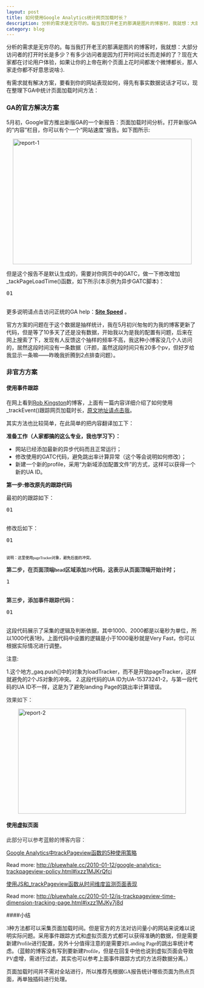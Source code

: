 ```yaml
---
layout: post
title: 如何使用Google Analytics统计网页加载时长？
description: 分析的需求是无穷尽的。每当我打开老王的那满是图片的博客时，我就想：大部分访问者的打开时长是多少？有多少访问者是因为打开时间过长而走掉的了？现在大家都在讨论用户体验，如果让你的上帝在刷个页面上花时间都发个微博都长，那人家走你都不好意思说啥:).
category: blog
---
```


分析的需求是无穷尽的。每当我打开老王的那满是图片的博客时，我就想：大部分访问者的打开时长是多少？有多少访问者是因为打开时间过长而走掉的了？现在大家都在讨论用户体验，如果让你的上帝在刷个页面上花时间都发个微博都长，那人家走你都不好意思说啥:).

有需求就有解决方案，要看到你的网站表现如何，得先有事实数据说话才可以，现在整理下GA中统计页面加载时间方法：

### GA的官方解决方案

5月初，Google官方推出新版GA的一个新报告：页面加载时间分析。打开新版GA的“内容”栏目，你可以有个一个“网站速度”报告。如下图所示:

[<img style="display: block; float: none; margin-left: auto; margin-right: auto; border-width: 0px;" title="report-1" src="http://itweb.me/wp-content/uploads/2011/05/report1_thumb.png" border="0" alt="report-1" width="471" height="330" />][1]

但是这个报告不是默认生成的，需要对你网页中的GATC，做一下修改增加_tackPageLoadTime()函数，如下所示(本示例为异步GATC脚本)：


<pre class="csharpcode">
01    <script type="text/javascript">
02
03      var _gaq = _gaq || [];
04      _gaq.push(['_setAccount', 'UA-XXXXXX-1']);
05      _gaq.push(['_trackPageview']);
06      _gaq.push(['_trackPageLoadTime']);
07
08      (function() {
09        var ga = document.createElement('script'); ga.type = 'text/javascript'; ga.async = true;
10        ga.src = ('https:' == document.location.protocol ? 'https://ssl' : 'http://www') + '.google-analytics.com/ga.js';
11        var s = document.getElementsByTagName('script')[0]; s.parentNode.insertBefore(ga, s);
12      })();
13
14    </script>
</pre>

更多说明请点击访问正统的GA help：<a href="http://www.google.com/support/analyticshelp/bin/answer.py?hl=en&answer=1205784&topic=1120718&utm_source=gablog&utm_medium=blog&utm_campaign=newga-blog&utm_content=sitespeed" target="_blank"><strong>Site Speed</strong></a> 。

官方方案的问题在于这个数据是抽样统计，我在5月初兴匆匆的为我的博客更新了代码，但是等了10多天了还是没有数据，开始我以为是我的配置有问题，后来在网上搜索了下，发现有人反馈这个抽样的频率不高，我这种小博客没几个人访问的，居然这段时间没有一条数据（汗颜，虽然这段时间只有20多个pv，但好歹给我显示一条嘛——昨晚我折腾到2点排查问题）。

### 非官方方案

#### 使用事件跟踪

在网上看到<a href="http://www.optimisationbeacon.com/" target="_blank">Rob Kingston</a>的博客，上面有一篇内容详细介绍了如何使用_trackEvent()跟踪网页加载时长，<a href="http://www.optimisationbeacon.com/analytics/track-page-load-times-with-google-analytics-asynchronous-script/?utm_source=feedburner&utm_medium=feed&utm_campaign=Feed%3A+OptimisationBeacon+%28Optimisation+Beacon%29" target="_blank">原文地址请点击我</a>。

其实方法也比较简单，在此简单的把内容翻译加工下：

**准备工作（人家都搞的这么专业，我也学习下）：**

*   网站已经添加最新的异步代码而且正常运行；
*   修改使用的GATC代码，避免跳出率计算异常（这个等会说明如何修改）；
*   新建一个新的profile，采用“为新域添加配置文件”的方式，这样可以获得一个新的UA ID。


**第一步:修改原先的跟踪代码**

最初的的跟踪如下：

<pre class="csharpcode">
01    <script type="text/javascript">
02      var _gaq = _gaq || [];
03      _gaq.push(['._setAccount', 'UA-15373241-1']);
04      _gaq.push(['._trackPageview']);
05      (function() {
06        var ga = document.createElement('script'); ga.type =
07    'text/javascript'; ga.async = true;
08        ga.src = ('https:' == document.location.protocol ? 'https://ssl' :
09    'http://www') + '.google-analytics.com/ga.js';
10        var s = document.getElementsByTagName('script')[0];
11    s.parentNode.insertBefore(ga, s);
12      })();
13    </script>
</pre>

修改后如下：

<pre class="csharpcode">
01    <script type="text/javascript">
02      var _gaq = _gaq || [];
03      _gaq.push(['pageTracker._setAccount', 'UA-15373241-1']);
04      _gaq.push(['pageTracker._trackPageview']); 
05      (function() {
06         var ga = document.createElement('script'); ga.type ='text/javascript'; ga.async = true;
07         ga.src = ('https:' == document.location.protocol ? 'https://ssl' :'http://www') + '.google-analytics.com/ga.js';
08         var s = document.getElementsByTagName('script')[0];s.parentNode.insertBefore(ga, s);
09      })();
10    </script>
</pre>
<span style="color: #000000; font-family: Consolas; font-size: x-small;">说明：这里使用pageTracker对象，避免后面的冲突。</span>

**<span style="color: #333333; font-family: Consolas;">第二步，在页面顶端head区域添加JS代码，这表示从页面顶端开始计时；</span>**

<pre class="csharpcode">
1    <script type="text/javascript">
2    var plstart = new Date();
3    </script>
</pre>

**<span style="color: #333333; font-family: Consolas;">第三步，添加事件跟踪代码：</span>**

<pre class="csharpcode">
01    <script type="text/javascript">
02    window.onload=function() {
03    var plend = new Date();
04    var plload = plend.getTime() - plstart.getTime();
05    if(plload<1000)
06    lc = "Very Fast";
07    else if (plload<2000)
08    lc = "Fast";
09    else if (plload<3000)
10    lc = "Medium";
11    else if (plload<5000)
12    lc = "Sluggish";
13    else if (plload<10000)
14    lc = "Slow";
15    else
16    lc="Very Slow";
17    var fn = document.location.pathname;
18    if( document.location.search)
19    fn += document.location.search;
20    try {
21    _gaq.push(['loadTracker._setAccount', 'UA-15373241-2']);
22    _gaq.push(['loadTracker._trackEvent','Page Load (ms)',lc + ' Loading Pages',fn,plload]);
23    _gaq.push(['loadTracker._trackPageview']);
24    } catch(err){}
25    }
26    </script>
</pre>


这段代码展示了采集的逻辑及判断依据，其中1000、2000都是以毫秒为单位，所以1000代表1秒。上面代码中设置的逻辑是小于1000毫秒就是Very Fast，你可以根据实际情况进行调整。

注意:

1.这个地方_gaq.push[]中的对象为loadTracker，而不是开始pageTracker，这样就避免的2个JS对象的冲突。
2.这段代码的UA ID为UA-15373241-2，与第一段代码的UA ID不一样，这是为了避免landing Page的跳出率计算错误。

<span style="background-color: #fafafa; color: #333333;">效果如下：</span>

[<img style="display: block; float: none; margin-left: auto; margin-right: auto; border-width: 0px;" title="report-2" src="http://itweb.me/wp-content/uploads/2011/05/report2_thumb.png" border="0" alt="report-2" width="442" height="276" />][2]

#### 使用虚拟页面

<span style="background-color: #fafafa; color: #333333;">此部分可以参考蓝鲸的博客内容：</span>

[Google Analytics中trackPageview函数的5种使用策略][3]
 
Read more: <http://bluewhale.cc/2010-01-12/google-analytics-trackpageview-policy.html#ixzz1MJKrQfci>
 
[使用JS和_trackPageview函数从时间维度监测页面表现][4]
 
Read more: <http://bluewhale.cc/2010-01-12/js-trackpageview-time-dimension-tracking-page.html#ixzz1MJKy7j8d>

####小结

<span style="font-family: 宋体;"> 3种方法都可以采集页面加载时间。但是官方的方法对访问量小的网站来说难以说明实际问题。采用事件跟踪方式和虚拟页面方式都可以获得准确的数据，但是需要新建Profile进行配置，另外十分值得注意的是需要对Landing Page的跳出率统计考虑。（蓝鲸的博客没有写到要新建Profile，但是在回复中他也说到虚拟页面会导致PV虚增，需进行过滤，其实也可以参考上面事件跟踪方式的方法将数据分离。）</span>

<span style="font-family: 宋体;"> 页面加载时间并不需对全站进行，所以推荐先根据GA报告统计哪些页面为热点页面，再单独插码进行处理。</span>

 [1]: http://itweb.me/wp-content/uploads/2011/05/report1.png
 [2]: http://itweb.me/wp-content/uploads/2011/05/report2.png
 [3]: http://bluewhale.cc/2010-01-12/google-analytics-trackpageview-policy.html
 [4]: http://bluewhale.cc/2010-01-12/js-trackpageview-time-dimension-tracking-page.html
